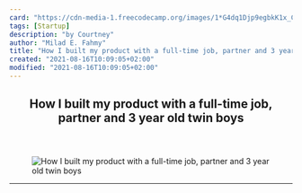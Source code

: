```yaml
---
card: "https://cdn-media-1.freecodecamp.org/images/1*G4dq1Djp9egbkK1x_C3aLA.jpeg"
tags: [Startup]
description: "by Courtney"
author: "Milad E. Fahmy"
title: "How I built my product with a full-time job, partner and 3 year old twin boys"
created: "2021-08-16T10:09:05+02:00"
modified: "2021-08-16T10:09:05+02:00"
---
```

<div class="site-wrapper">
<main id="site-main" class="site-main outer">
<div class="inner">
<article class="post-full post tag-startup tag-web-development tag-entrepreneurship tag-tech tag-programming ">
<header class="post-full-header">
<h1 class="post-full-title">How I built my product with a full-time job, partner and 3 year old twin boys</h1>
</header>
<figure class="post-full-image">
<picture>
<source media="(max-width: 700px)" sizes="1px" srcset="data:image/gif;base64,R0lGODlhAQABAIAAAAAAAP///yH5BAEAAAAALAAAAAABAAEAAAIBRAA7 1w">
<source media="(min-width: 701px)" sizes="(max-width: 800px) 400px,
(max-width: 1170px) 700px,
1400px" srcset="https://cdn-media-1.freecodecamp.org/images/1*G4dq1Djp9egbkK1x_C3aLA.jpeg 300w,
https://cdn-media-1.freecodecamp.org/images/1*G4dq1Djp9egbkK1x_C3aLA.jpeg 600w,
https://cdn-media-1.freecodecamp.org/images/1*G4dq1Djp9egbkK1x_C3aLA.jpeg 1000w,
https://cdn-media-1.freecodecamp.org/images/1*G4dq1Djp9egbkK1x_C3aLA.jpeg 2000w">
<img onerror="this.style.display='none'" src="https://cdn-media-1.freecodecamp.org/images/1*G4dq1Djp9egbkK1x_C3aLA.jpeg" alt="How I built my product with a full-time job, partner and 3 year old twin boys">
</picture>
</figure>
<section class="post-full-content">
<div class="post-content medium-migrated-article">
</div>
<hr>
</section>
</article>
</div>
</main>
</div>
<!-- Google Tag Manager (noscript) -->
<!-- End Google Tag Manager (noscript) -->

